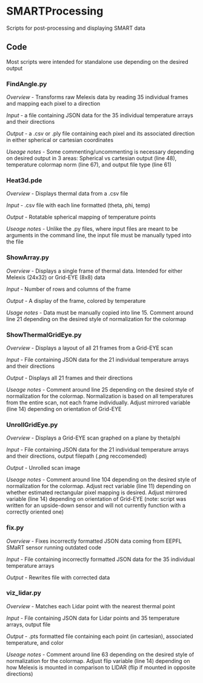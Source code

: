 # SMARTProcessing
Scripts for post-processing and displaying SMART data

## Code
Most scripts were intended for standalone use depending on the desired output

### FindAngle.py
*Overview* - Transforms raw Melexis data by reading 35 individual frames and mapping each pixel to a direction

*Input* - a file containing JSON data for the 35 individual temperature arrays and their directions

*Output* - a .csv or .ply file containing each pixel and its associated direction in either spherical or cartesian coordinates

*Useage notes* - Some commenting/uncommenting is necessary depending on desired output in 3 areas: Spherical vs cartesian output (line 48), temperature colormap norm (line 67), and output file type (line 61)

### Heat3d.pde
*Overview* - Displays thermal data from a .csv file 

*Input* - .csv file with each line formatted (theta, phi, temp)

*Output* - Rotatable spherical mapping of temperature points

*Useage notes* - Unlike the .py files, where input files are meant to be arguments in the command line, the input file must be manually typed into the file

### ShowArray.py
*Overview* - Displays a single frame of thermal data. Intended for either Melexis (24x32) or Grid-EYE (8x8) data

*Input* - Number of rows and columns of the frame

*Output* - A display of the frame, colored by temperature

*Usage notes* - Data must be manually copied into line 15. Comment around line 21 depending on the desired style of normalization for the colormap

### ShowThermalGridEye.py 
*Overview* - Displays a layout of all 21 frames from a Grid-EYE scan 

*Input* - File containing JSON data for the 21 individual temperature arrays and their directions

*Output* - Displays all 21 frames and their directions

*Useage notes* - Comment around line 25 depending on the desired style of normalization for the colormap. Normalization is based on all temperatures from the entire scan, not each frame individually. Adjust mirrored variable (line 14) depending on orientation of Grid-EYE

### UnrollGridEye.py
*Overview* - Displays a Grid-EYE scan graphed on a plane by theta/phi

*Input* - File containing JSON data for the 21 individual temperature arrays and their directions, output filepath (.png reccomended)

*Output* - Unrolled scan image

*Useage notes* - Comment around line 104 depending on the desired style of normalization for the colormap. Adjust rect variable (line 11) depending on whether estimated rectangular pixel mapping is desired. Adjust mirrored variable (line 14) depending on orientation of Grid-EYE (note: script was written for an upside-down sensor and will not currently function with a correctly oriented one)

### fix.py
*Overview* - Fixes incorrectly formatted JSON data coming from EEPFL SMaRT sensor running outdated code

*Input* - File containing incorrectly formatted JSON data for the 35 individual temperature arrays

*Output* - Rewrites file with corrected data

### viz_lidar.py
*Overview* - Matches each Lidar point with the nearest thermal point 

*Input* - File containing JSON data for Lidar points and 35 temperature arrays, output file

*Output* - .pts formatted file containing each point (in cartesian), associated temperature, and color

*Useage notes* - Comment around line 63 depending on the desired style of normalization for the colormap. Adjust flip variable (line 14) depending on how Melexis is mounted in comparison to LIDAR (flip if mounted in opposite directions)

